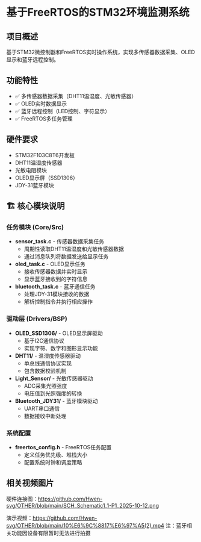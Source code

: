 # 基于FreeRTOS的STM32环境监测系统

## 项目概述
基于STM32微控制器和FreeRTOS实时操作系统，实现多传感器数据采集、OLED显示和蓝牙远程控制。

## 功能特性
- ✅ 多传感器数据采集（DHT11温湿度、光敏传感器）
- ✅ OLED实时数据显示
- ✅ 蓝牙远程控制（LED控制、字符显示）
- ✅ FreeRTOS多任务管理

## 硬件要求
- STM32F103C8T6开发板
- DHT11温湿度传感器
- 光敏电阻模块
- OLED显示屏（SSD1306）
- JDY-31蓝牙模块

## 🏗️ 核心模块说明

### 任务模块 (Core/Src)
- **sensor_task.c** - 传感器数据采集任务
  - 周期性读取DHT11温湿度和光敏传感器数据
  - 通过消息队列将数据发送给显示任务
- **oled_task.c** - OLED显示任务  
  - 接收传感器数据并实时显示
  - 显示蓝牙接收到的字符信息
- **bluetooth_task.c** - 蓝牙通信任务
  - 处理JDY-31模块接收的数据
  - 解析控制指令并执行相应操作

### 驱动层 (Drivers/BSP)
- **OLED_SSD1306/** - OLED显示屏驱动
  - 基于I2C通信协议
  - 实现字符、数字和图形显示功能
- **DHT11/** - 温湿度传感器驱动
  - 单总线通信协议实现
  - 包含数据校验机制
- **Light_Sensor/** - 光敏传感器驱动  
  - ADC采集光照强度
  - 电压值到光照强度的转换
- **Bluetooth_JDY31/** - 蓝牙模块驱动
  - UART串口通信
  - 数据接收中断处理

### 系统配置
- **freertos_config.h** - FreeRTOS任务配置
  - 定义任务优先级、堆栈大小
  - 配置系统时钟和调度策略

## 相关视频图片
硬件连接图：https://github.com/Hwen-svg/OTHER/blob/main/SCH_Schematic1_1-P1_2025-10-12.png

演示视频：https://github.com/Hwen-svg/OTHER/blob/main/10%E6%9C%8817%E6%97%A5(2).mp4
注：蓝牙相关功能因设备有限暂时无法进行拍摄



